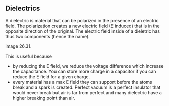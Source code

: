 ## Dielectrics


A dielectric is material that can be polarized in the presence of an electric field. The polarization creates a new electric field (E induced) that is in the opposite direction of the original. The electric field inside of a dieletric has thus two components (hence the name). 

image 26.31. 

This is useful because 

* by reducing the E field, we reduce the voltage difference which increase the capacitance. You can store more charge in a capacitor if you can reduce the E field for a given charge. 
* every material has a max E field they can support before the atoms break and a spark is created. Perfect vacuum is a perfect insulator that would never break but air is far from perfect and many dielectric have a higher breaking point than air. 